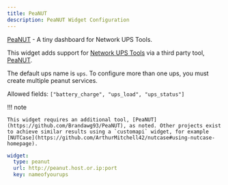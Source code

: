 ```yaml
---
title: PeaNUT
description: PeaNUT Widget Configuration
---
```


[PeaNUT](https://github.com/Brandawg93/PeaNUT) - A tiny dashboard for Network UPS Tools.

This widget adds support for [Network UPS Tools](https://networkupstools.org/) via a third party tool, [PeaNUT](https://github.com/Brandawg93/PeaNUT).

The default ups name is `ups`. To configure more than one ups, you must create multiple peanut services.

Allowed fields: `["battery_charge", "ups_load", "ups_status"]`

!!! note

    This widget requires an additional tool, [PeaNUT](https://github.com/Brandawg93/PeaNUT), as noted. Other projects exist to achieve similar results using a `customapi` widget, for example [NUTCase](https://github.com/ArthurMitchell42/nutcase#using-nutcase-homepage).

```yaml
widget:
  type: peanut
  url: http://peanut.host.or.ip:port
  key: nameofyourups
```
